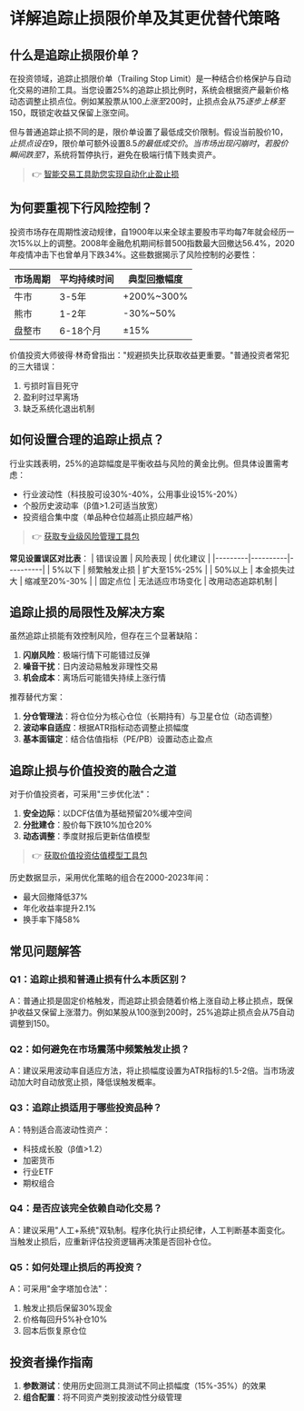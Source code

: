 # 详解追踪止损限价单及其更优替代策略

## 什么是追踪止损限价单？

在投资领域，追踪止损限价单（Trailing Stop Limit）是一种结合价格保护与自动化交易的进阶工具。当您设置25%的追踪止损比例时，系统会根据资产最新价格动态调整止损点位。例如某股票从$100上涨至$200时，止损点会从$75逐步上移至$150，既锁定收益又保留上涨空间。

但与普通追踪止损不同的是，限价单设置了最低成交价限制。假设当前股价$10，止损点设在$9，限价单可额外设置$8.5的最低成交价。当市场出现闪崩时，若股价瞬间跌至$7，系统将暂停执行，避免在极端行情下贱卖资产。

> 👉 [智能交易工具助您实现自动化止盈止损](https://bit.ly/okx_welcome)

## 为何要重视下行风险控制？

投资市场存在周期性波动规律，自1900年以来全球主要股市平均每7年就会经历一次15%以上的调整。2008年金融危机期间标普500指数最大回撤达56.4%，2020年疫情冲击下也曾单月下跌34%。这些数据揭示了风险控制的必要性：

| 市场周期 | 平均持续时间 | 典型回撤幅度 |
|---------|-------------|-------------|
| 牛市    | 3-5年       | +200%~300%  |
| 熊市    | 1-2年       | -30%~50%    |
| 盘整市  | 6-18个月    | ±15%        |

价值投资大师彼得·林奇曾指出："规避损失比获取收益更重要。"普通投资者常犯的三大错误：
1. 亏损时盲目死守
2. 盈利时过早离场
3. 缺乏系统化退出机制

## 如何设置合理的追踪止损点？

行业实践表明，25%的追踪幅度是平衡收益与风险的黄金比例。但具体设置需考虑：
- 行业波动性（科技股可设30%-40%，公用事业设15%-20%）
- 个股历史波动率（β值>1.2可适当放宽）
- 投资组合集中度（单品种仓位越高止损应越严格）

> 👉 [获取专业级风险管理工具包](https://bit.ly/okx_welcome)

**常见设置误区对比表**：
| 错误设置 | 风险表现 | 优化建议 |
|---------|----------|----------|
| 5%以下 | 频繁触发止损 | 扩大至15%-25% |
| 50%以上 | 本金损失过大 | 缩减至20%-30% |
| 固定点位 | 无法适应市场变化 | 改用动态追踪机制 |

## 追踪止损的局限性及解决方案

虽然追踪止损能有效控制风险，但存在三个显著缺陷：
1. **闪崩风险**：极端行情下可能错过反弹
2. **噪音干扰**：日内波动易触发非理性交易
3. **机会成本**：离场后可能错失持续上涨行情

推荐替代方案：
1. **分仓管理法**：将仓位分为核心仓位（长期持有）与卫星仓位（动态调整）
2. **波动率自适应**：根据ATR指标动态调整止损幅度
3. **基本面锚定**：结合估值指标（PE/PB）设置动态止盈点

## 追踪止损与价值投资的融合之道

对于价值投资者，可采用"三步优化法"：
1. **安全边际**：以DCF估值为基础预留20%缓冲空间
2. **分批建仓**：股价每下跌10%加仓20%
3. **动态调整**：季度财报后更新估值模型

> 👉 [获取价值投资估值模型工具包](https://bit.ly/okx_welcome)

历史数据显示，采用优化策略的组合在2000-2023年间：
- 最大回撤降低37%
- 年化收益率提升2.1%
- 换手率下降58%

## 常见问题解答

### Q1：追踪止损和普通止损有什么本质区别？
A：普通止损是固定价格触发，而追踪止损会随着价格上涨自动上移止损点，既保护收益又保留上涨潜力。例如某股从100涨到200时，25%追踪止损点会从75自动调整到150。

### Q2：如何避免在市场震荡中频繁触发止损？
A：建议采用波动率自适应方法，将止损幅度设置为ATR指标的1.5-2倍。当市场波动加大时自动放宽止损，降低误触发概率。

### Q3：追踪止损适用于哪些投资品种？
A：特别适合高波动性资产：
- 科技成长股（β值>1.2）
- 加密货币
- 行业ETF
- 期权组合

### Q4：是否应该完全依赖自动化交易？
A：建议采用"人工+系统"双轨制。程序化执行止损纪律，人工判断基本面变化。当触发止损后，应重新评估投资逻辑再决策是否回补仓位。

### Q5：如何处理止损后的再投资？
A：可采用"金字塔加仓法"：
1. 触发止损后保留30%现金
2. 价格每回升5%补仓10%
3. 回本后恢复原仓位

## 投资者操作指南

1. **参数测试**：使用历史回测工具测试不同止损幅度（15%-35%）的效果
2. **组合配置**：将不同资产类别按波动性分级管理